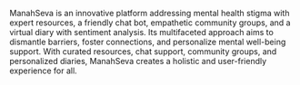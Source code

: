 
ManahSeva is an innovative platform addressing mental health stigma with expert resources, a friendly chat bot, empathetic community groups, and a virtual diary with sentiment analysis. Its multifaceted approach aims to dismantle barriers, foster connections, and personalize mental well-being support. With curated resources, chat support, community groups, and personalized diaries, ManahSeva creates a holistic and user-friendly experience for all.
